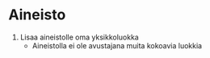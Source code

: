 # Aineisto

1. Lisaa aineistolle oma yksikkoluokka
    - Aineistolla ei ole avustajana muita kokoavia luokkia
